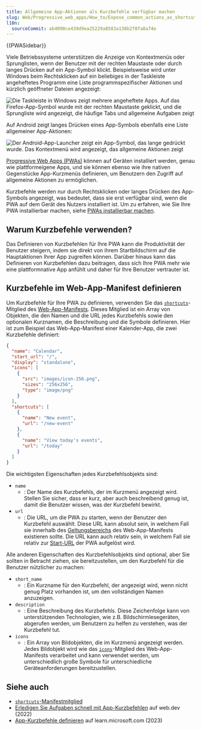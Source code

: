 ```yaml
---
title: Allgemeine App-Aktionen als Kurzbefehle verfügbar machen
slug: Web/Progressive_web_apps/How_to/Expose_common_actions_as_shortcuts
l10n:
  sourceCommit: ab4090ce439d9ea25229a8583a138b2f8fa8a74e
---
```


{{PWASidebar}}

Viele Betriebssysteme unterstützen die Anzeige von Kontextmenüs oder Sprunglisten, wenn der Benutzer mit der rechten Maustaste oder durch langes Drücken auf ein App-Symbol klickt. Beispielsweise wird unter Windows beim Rechtsklicken auf ein beliebiges in der Taskleiste angeheftetes Programm eine Liste programmspezifischer Aktionen und kürzlich geöffneter Dateien angezeigt:

![Die Taskleiste in Windows zeigt mehrere angeheftete Apps. Auf das Firefox-App-Symbol wurde mit der rechten Maustaste geklickt, und die Sprungliste wird angezeigt, die häufige Tabs und allgemeine Aufgaben zeigt](./jump-list.png)

Auf Android zeigt langes Drücken eines App-Symbols ebenfalls eine Liste allgemeiner App-Aktionen:

![Der Android-App-Launcher zeigt ein App-Symbol, das lange gedrückt wurde. Das Kontextmenü wird angezeigt, das allgemeine Aktionen zeigt](./android-shortcuts.png)

[Progressive Web Apps (PWAs)](/de/docs/Web/Progressive_web_apps) können auf Geräten installiert werden, genau wie plattformeigene Apps, und sie können ebenso wie ihre nativen Gegenstücke App-Kurzmenüs definieren, um Benutzern den Zugriff auf allgemeine Aktionen zu ermöglichen.

Kurzbefehle werden nur durch Rechtsklicken oder langes Drücken des App-Symbols angezeigt, was bedeutet, dass sie erst verfügbar sind, wenn die PWA auf dem Gerät des Nutzers installiert ist. Um zu erfahren, wie Sie Ihre PWA installierbar machen, siehe [PWAs installierbar machen](/de/docs/Web/Progressive_web_apps/Guides/Making_PWAs_installable).

## Warum Kurzbefehle verwenden?

Das Definieren von Kurzbefehlen für Ihre PWA kann die Produktivität der Benutzer steigern, indem sie direkt von ihrem Startbildschirm auf die Hauptaktionen Ihrer App zugreifen können. Darüber hinaus kann das Definieren von Kurzbefehlen dazu beitragen, dass sich Ihre PWA mehr wie eine plattformnative App anfühlt und daher für Ihre Benutzer vertrauter ist.

## Kurzbefehle im Web-App-Manifest definieren

Um Kurzbefehle für Ihre PWA zu definieren, verwenden Sie das [`shortcuts`](/de/docs/Web/Manifest/Reference/shortcuts)-Mitglied des [Web-App-Manifests](/de/docs/Web/Manifest). Dieses Mitglied ist ein Array von Objekten, die den Namen und die URL jedes Kurzbefehls sowie den optionalen Kurznamen, die Beschreibung und die Symbole definieren. Hier ist zum Beispiel das Web-App-Manifest einer Kalender-App, die zwei Kurzbefehle definiert:

```json
{
  "name": "Calendar",
  "start_url": "/",
  "display": "standalone",
  "icons": [
    {
      "src": "images/icon-256.png",
      "sizes": "256x256",
      "type": "image/png"
    }
  ],
  "shortcuts": [
    {
      "name": "New event",
      "url": "/new-event"
    },
    {
      "name": "View today's events",
      "url": "/today"
    }
  ]
}
```

Die wichtigsten Eigenschaften jedes Kurzbefehlsobjekts sind:

- `name`
  - : Der Name des Kurzbefehls, der im Kurzmenü angezeigt wird. Stellen Sie sicher, dass er kurz, aber auch beschreibend genug ist, damit die Benutzer wissen, was der Kurzbefehl bewirkt.
- `url`
  - : Die URL, um die PWA zu starten, wenn der Benutzer den Kurzbefehl auswählt. Diese URL kann absolut sein, in welchem Fall sie innerhalb des [Geltungsbereichs](/de/docs/Web/Manifest/Reference/scope) des Web-App-Manifests existieren sollte. Die URL kann auch relativ sein, in welchem Fall sie relativ zur [Start-URL](/de/docs/Web/Manifest/Reference/start_url) der PWA aufgelöst wird.

Alle anderen Eigenschaften des Kurzbefehlsobjekts sind optional, aber Sie sollten in Betracht ziehen, sie bereitzustellen, um den Kurzbefehl für die Benutzer nützlicher zu machen:

- `short_name`
  - : Ein Kurzname für den Kurzbefehl, der angezeigt wird, wenn nicht genug Platz vorhanden ist, um den vollständigen Namen anzuzeigen.
- `description`
  - : Eine Beschreibung des Kurzbefehls. Diese Zeichenfolge kann von unterstützenden Technologien, wie z.B. Bildschirmlesegeräten, abgerufen werden, um Benutzern zu helfen zu verstehen, was der Kurzbefehl tut.
- `icons`
  - : Ein Array von Bildobjekten, die im Kurzmenü angezeigt werden. Jedes Bildobjekt wird wie das [`icons`](/de/docs/Web/Manifest/Reference/icons)-Mitglied des Web-App-Manifests verarbeitet und kann verwendet werden, um unterschiedlich große Symbole für unterschiedliche Geräteanforderungen bereitzustellen.

## Siehe auch

- [`shortcuts`-Manifestmitglied](/de/docs/Web/Manifest/Reference/shortcuts)
- [Erledigen Sie Aufgaben schnell mit App-Kurzbefehlen](https://web.dev/articles/app-shortcuts) auf web.dev (2022)
- [App-Kurzbefehle definieren](https://learn.microsoft.com/en-us/microsoft-edge/progressive-web-apps-chromium/how-to/shortcuts) auf learn.microsoft.com (2023)
